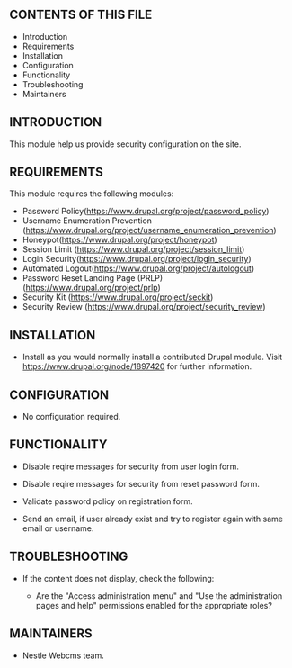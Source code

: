 CONTENTS OF THIS FILE
---------------------

 * Introduction
 * Requirements
 * Installation
 * Configuration
 * Functionality
 * Troubleshooting
 * Maintainers

INTRODUCTION
------------

This module help us provide security configuration on the site.


REQUIREMENTS
------------

This module requires the following modules:

* Password Policy(https://www.drupal.org/project/password_policy)
* Username Enumeration Prevention (https://www.drupal.org/project/username_enumeration_prevention)
* Honeypot(https://www.drupal.org/project/honeypot)
* Session Limit (https://www.drupal.org/project/session_limit)
* Login Security(https://www.drupal.org/project/login_security)
* Automated Logout(https://www.drupal.org/project/autologout)
* Password Reset Landing Page (PRLP) (https://www.drupal.org/project/prlp)
* Security Kit (https://www.drupal.org/project/seckit)
* Security Review (https://www.drupal.org/project/security_review)

INSTALLATION
------------

* Install as you would normally install a contributed Drupal module. Visit
   https://www.drupal.org/node/1897420 for further information.

CONFIGURATION
-------------

* No configuration required.


FUNCTIONALITY
-------------

* Disable reqire messages for security from user login form.

* Disable reqire messages for security from reset password form.

* Validate password policy on registration form.

* Send an email, if user already exist and try to register again with same email or username.

TROUBLESHOOTING
---------------

 * If the content does not display, check the following:

   - Are the "Access administration menu" and "Use the administration pages
     and help" permissions enabled for the appropriate roles?


MAINTAINERS
-----------

* Nestle Webcms team.